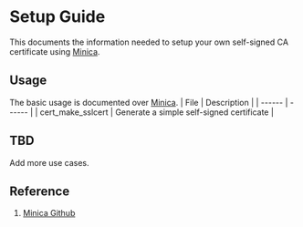 # Setup Guide

This documents the information needed to setup your own self-signed CA certificate using [Minica](https://github.com/jsha/minica).

## Usage

The basic usage is documented over [Minica](https://github.com/jsha/minica#example-usage).
| File | Description |
| ------ | ------ |
| cert_make_sslcert | Generate a simple self-signed certificate |

## TBD

Add more use cases.

## Reference

1. [Minica Github](https://github.com/jsha/minica)
